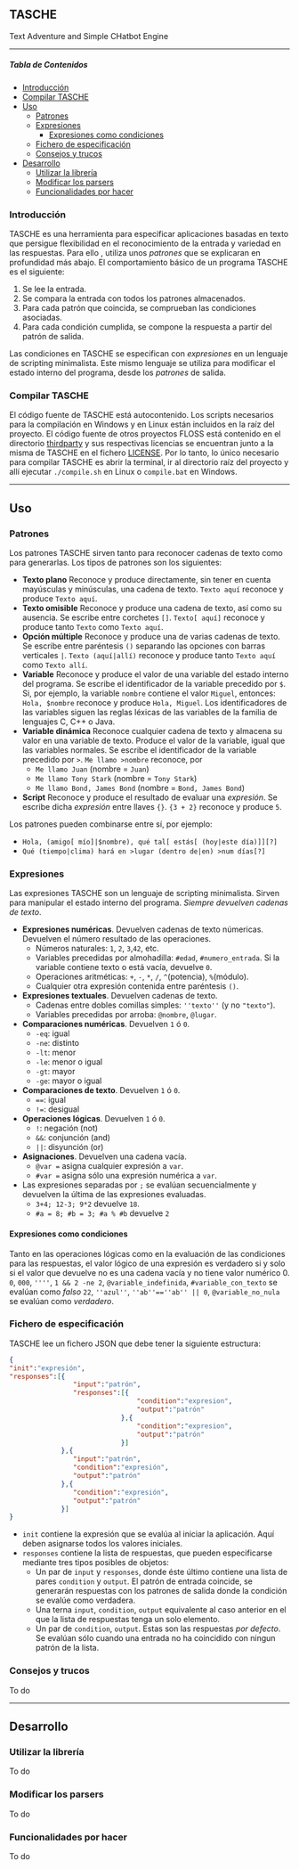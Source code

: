 ## TASCHE
Text Adventure and Simple CHatbot Engine
***
##### Tabla de Contenidos
- [Introducción](#introducción)
- [Compilar TASCHE](#compilar-tasche)
- [Uso](uso)
    - [Patrones](#patrones)
    - [Expresiones](#expresiones)
        - [Expresiones como condiciones](#expresiones-como-condiciones)
    - [Fichero de especificación](#fichero-de-especificación)
    - [Consejos y trucos](#consejos-y-trucos)
- [Desarrollo](Desarrollo)
    - [Utilizar la librería](#utilizar-la-librería)
    - [Modificar los parsers](#modificar-los-parsers)
    - [Funcionalidades por hacer](#funcionalidades-por-hacer)

### Introducción
TASCHE es una herramienta para especificar aplicaciones basadas en texto que persigue flexibilidad en el reconocimiento de la entrada y variedad en las respuestas. Para ello , utiliza unos _patrones_ que se explicaran en profundidad más abajo.
El comportamiento básico de un programa TASCHE es el siguiente:

1. Se lee la entrada.
2. Se compara la entrada con todos los patrones almacenados.
3. Para cada patrón que coincida, se comprueban las condiciones asociadas.
4. Para cada condición cumplida, se compone la respuesta a partir del patrón de salida.

Las condiciones en TASCHE se especifican con _expresiones_ en un lenguaje de scripting minimalista. Este mismo lenguaje se utiliza para modificar el estado interno del programa, desde los _patrones_ de salida.

### Compilar TASCHE
El código fuente de TASCHE está autocontenido. Los scripts necesarios para la compilación en Windows y en Linux están incluidos en la raíz del proyecto. El código fuente de otros proyectos FLOSS está contenido en el directorio [thirdparty](thirdparty) y sus respectivas licencias se encuentran junto a la misma de TASCHE en el fichero [LICENSE](LICENSE).
Por lo tanto, lo único necesario para compilar TASCHE es abrir la terminal, ir al directorio raíz del proyecto y allí ejecutar `./compile.sh` en Linux o `compile.bat` en Windows.
***
## Uso
### Patrones
Los patrones TASCHE sirven tanto para reconocer cadenas de texto como para generarlas. Los tipos de patrones son los siguientes:

- **Texto plano**
Reconoce y produce directamente, sin tener en cuenta mayúsculas y minúsculas, una cadena de texto.
`Texto aquí` reconoce y produce `Texto aquí`.
- **Texto omisible**
Reconoce y produce una cadena de texto, así como su ausencia. Se escribe entre corchetes `[]`.
`Texto[ aquí]` reconoce y produce tanto `Texto` como `Texto aquí`.
- **Opción múltiple**
Reconoce y produce una de varias cadenas de texto. Se escribe entre paréntesis `()` separando las opciones con barras verticales `|`.
`Texto (aquí|allí)` reconoce y produce tanto `Texto aquí` como `Texto allí`.
- **Variable**
Reconoce y produce el valor de una variable del estado interno del programa. Se escribe el identificador de la variable precedido por `$`.
Si, por ejemplo, la variable `nombre` contiene el valor `Miguel`, entonces:
`Hola, $nombre` reconoce y produce `Hola, Miguel`.
Los identificadores de las variables siguen las reglas léxicas de las variables de la familia de lenguajes C, C++ o Java.
- **Variable dinámica**
Reconoce cualquier cadena de texto y almacena su valor en una variable de texto. Produce el valor de la variable, igual que las variables normales. Se escribe el identificador de la variable precedido por `>`.
`Me llamo >nombre` reconoce, por 
  - `Me llamo Juan` (nombre = `Juan`)
  - `Me llamo Tony Stark` (nombre = `Tony Stark`)
  - `Me llamo Bond, James Bond` (nombre = `Bond, James Bond`)
- **Script**
Reconoce y produce el resultado de evaluar una _expresión_. Se escribe dicha _expresión_ entre llaves `{}`.
`{3 + 2}` reconoce y produce `5`.

Los patrones pueden combinarse entre sí, por ejemplo:
- `Hola, (amigo[ mío]|$nombre), qué tal[ estás[ (hoy|este día)]][?]`
- `Qué (tiempo|clima) hará en >lugar (dentro de|en) >num días[?]`

### Expresiones
Las expresiones TASCHE son un lenguaje de scripting minimalista. Sirven para manipular el estado interno del programa. _Siempre devuelven cadenas de texto_.
- **Expresiones numéricas**. Devuelven cadenas de texto númericas.
    Devuelven el número resultado de las operaciones.
    - Números naturales: `1`, `2`, `3`,`42`, etc.
    - Variables precedidas por almohadilla: `#edad`, `#numero_entrada`. Si la variable contiene texto o está vacía, devuelve `0`.
    - Operaciones aritméticas: `+`, `-`, `*`, `/`, `^`(potencia), `%`(módulo).
    - Cualquier otra expresión contenida entre paréntesis `()`.
- **Expresiones textuales**. Devuelven cadenas de texto.
    - Cadenas entre dobles comillas simples: `''texto''` (y no `"texto"`).
    - Variables precedidas por arroba: `@nombre`, `@lugar`.
- **Comparaciones numéricas**. Devuelven `1` ó `0`.
    - `-eq`: igual
    - `-ne`: distinto
    - `-lt`: menor
    - `-le`: menor o igual
    - `-gt`: mayor
    - `-ge`: mayor o igual
- **Comparaciones de texto**. Devuelven `1` ó `0`.
    - `==`: igual
    - `!=`: desigual
- **Operaciones lógicas**. Devuelven `1` ó `0`.
    - `!`: negación (not)
    - `&&`: conjunción (and)
    - `||`: disyunción (or)
- **Asignaciones**. Devuelven una cadena vacía.
    - `@var =` asigna cualquier expresión a `var`.
    - `#var =` asigna sólo una expresión numérica a `var`.
- Las expresiones separadas por `;` se evalúan secuencialmente y devuelven la última de las expresiones evaluadas.
    - `3+4; 12-3; 9*2` devuelve `18`.
    - `#a = 8; #b = 3; #a % #b` devuelve `2`

#### Expresiones como condiciones
Tanto en las operaciones lógicas como en la evaluación de las condiciones para las respuestas, el valor lógico de una expresión es verdadero si y solo si el valor que devuelve no es una cadena vacía y no tiene valor numérico 0.
`0`, `000`, `''''`, `1 && 2 -ne 2`, `@variable_indefinida`, `#variable_con_texto` se evalúan como _falso_
`22`, `''azul''`, `''ab''==''ab'' || 0`, `@variable_no_nula` se evalúan como _verdadero_.

### Fichero de especificación
TASCHE lee un fichero JSON que debe tener la siguiente estructura:
```JSON
{
"init":"expresión",
"responses":[{
                "input":"patrón",
                "responses":[{
                                "condition":"expresion",
                                "output":"patrón"
                            },{
                                "condition":"expresion",
                                "output":"patrón"
                            }]
             },{
                "input":"patrón",
                "condition":"expresión",
                "output":"patrón"
             },{
                "condition":"expresión",
                "output":"patrón"
             }]
}
```
- `init` contiene la expresión que se evalúa al iniciar la aplicación. Aquí deben asignarse todos los valores iniciales.
- `responses` contiene la lista de respuestas, que pueden especificarse mediante tres tipos posibles de objetos:
    - Un par de `input` y `responses`, donde éste último contiene una lista de pares `condition` y `output`. El patrón de entrada coincide, se generarán respuestas con los patrones de salida donde la condición se evalúe como verdadera.
    - Una terna `input`, `condition`, `output` equivalente al caso anterior en el que la lista de respuestas tenga un solo elemento.
    - Un par de `condition`, `output`. Estas son las respuestas _por defecto_. Se evalúan sólo cuando una entrada no ha coincidido con ningun patrón de la lista.

### Consejos y trucos
To do

***
## Desarrollo
### Utilizar la librería
To do
### Modificar los parsers
To do
### Funcionalidades por hacer
To do